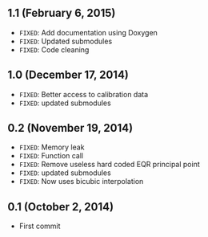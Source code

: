 ## 1.1 (February 6, 2015)
- `FIXED`: Add documentation using Doxygen
- `FIXED`: Updated submodules
- `FIXED`: Code cleaning

## 1.0 (December 17, 2014)
- `FIXED`: Better access to calibration data
- `FIXED`: updated submodules

## 0.2 (November 19, 2014)
- `FIXED`: Memory leak
- `FIXED`: Function call
- `FIXED`: Remove useless hard coded EQR principal point
- `FIXED`: updated submodules
- `FIXED`: Now uses bicubic interpolation

## 0.1 (October 2, 2014)
- First commit
